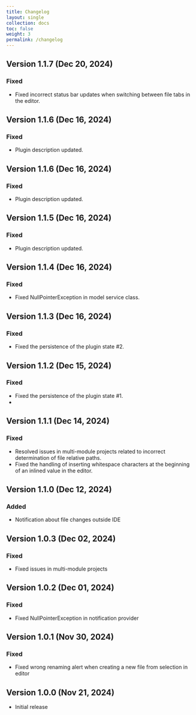```yaml
---
title: Changelog
layout: single
collection: docs
toc: false
weight: 3
permalink: /changelog
---
```


## Version 1.1.7 (Dec 20, 2024)

### Fixed

- Fixed incorrect status bar updates when switching between file tabs in the editor.

## Version 1.1.6 (Dec 16, 2024)

### Fixed

- Plugin description updated.

## Version 1.1.6 (Dec 16, 2024)

### Fixed

- Plugin description updated.

## Version 1.1.5 (Dec 16, 2024)

### Fixed

- Plugin description updated.

## Version 1.1.4 (Dec 16, 2024)

### Fixed

- Fixed NullPointerException in model service class.

## Version 1.1.3 (Dec 16, 2024)

### Fixed

- Fixed the persistence of the plugin state #2.

## Version 1.1.2 (Dec 15, 2024)

### Fixed

- Fixed the persistence of the plugin state #1.
- 
## Version 1.1.1 (Dec 14, 2024)

### Fixed

- Resolved issues in multi-module projects related to incorrect determination of file relative paths.
- Fixed the handling of inserting whitespace characters at the beginning of an inlined value in the editor.

## Version 1.1.0 (Dec 12, 2024)

### Added

- Notification about file changes outside IDE

## Version 1.0.3 (Dec 02, 2024)

### Fixed

- Fixed issues in multi-module projects

## Version 1.0.2 (Dec 01, 2024)

### Fixed

- Fixed NullPointerException in notification provider

## Version 1.0.1 (Nov 30, 2024)

### Fixed

- Fixed wrong renaming alert when creating a new file from selection in editor

## Version 1.0.0 (Nov 21, 2024)

- Initial release
